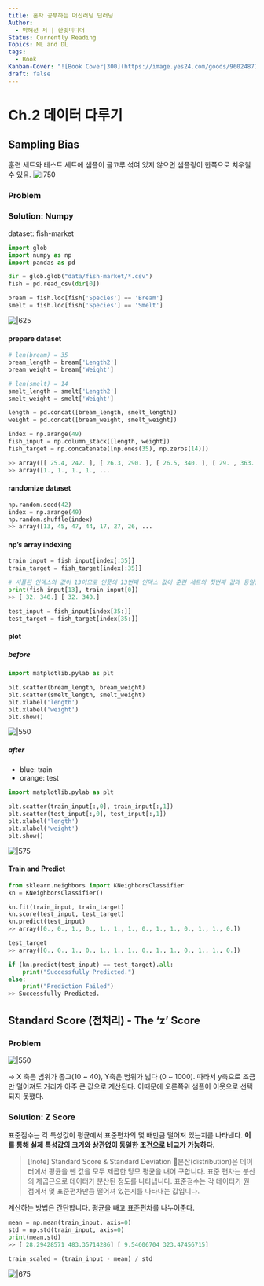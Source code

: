 ```yaml
---
title: 혼자 공부하는 머신러닝 딥러닝
Author:
  - 박해선 저 | 한빛미디어
Status: Currently Reading
Topics: ML and DL
tags:
  - Book
Kanban-Cover: "![Book Cover|300](https://image.yes24.com/goods/96024871/XL)"
draft: false
---
```

# Ch.2 데이터 다루기
## Sampling Bias
훈련 세트와 테스트 세트에 샘플이 골고루 섞여 있지 않으면 샘플링이 한쪽으로 치우칠 수 있음.
![|750](https://i.imgur.com/PJiMOIe.png)

### Problem

### Solution: Numpy
dataset: fish-market 

```python
import glob
import numpy as np
import pandas as pd

dir = glob.glob("data/fish-market/*.csv")
fish = pd.read_csv(dir[0])

bream = fish.loc[fish['Species'] == 'Bream']
smelt = fish.loc[fish['Species'] == 'Smelt']
```

![|625](https://i.imgur.com/hzzZlh0.png)

#### prepare dataset
```python
# len(bream) = 35
bream_length = bream['Length2']
bream_weight = bream['Weight']

# len(smelt) = 14
smelt_length = smelt['Length2']
smelt_weight = smelt['Weight']

length = pd.concat([bream_length, smelt_length])
weight = pd.concat([bream_weight, smelt_weight])

index = np.arange(49)
fish_input = np.column_stack([length, weight])
fish_target = np.concatenate([np.ones(35), np.zeros(14)])

>> array([[ 25.4, 242. ], [ 26.3, 290. ], [ 26.5, 340. ], [ 29. , 363. ], [ 29. , 430. ], [ 29.7, 450. ], [ 29.7, 500. ], ...
>> array([1., 1., 1., 1., ...
```

#### randomize dataset
```python
np.random.seed(42)
index = np.arange(49)
np.random.shuffle(index)
>> array([13, 45, 47, 44, 17, 27, 26, ...
```

#### np’s array indexing
```python
train_input = fish_input[index[:35]]
train_target = fish_target[index[:35]]

# 셔플된 인덱스의 값이 13이므로 인풋의 13번째 인덱스 값이 훈련 세트의 첫번째 값과 동일할것이다.
print(fish_input[13], train_input[0])
>> [ 32. 340.] [ 32. 340.]

test_input = fish_input[index[35:]]
test_target = fish_target[index[35:]]
```

#### plot
##### before
```python
import matplotlib.pylab as plt

plt.scatter(bream_length, bream_weight)
plt.scatter(smelt_length, smelt_weight)
plt.xlabel('length')
plt.xlabel('weight')
plt.show()
```
![|550](https://i.imgur.com/80zK3ie.png)

##### after
- blue: train
- orange: test
```python
import matplotlib.pylab as plt

plt.scatter(train_input[:,0], train_input[:,1])
plt.scatter(test_input[:,0], test_input[:,1])
plt.xlabel('length')
plt.xlabel('weight')
plt.show()
```

![|575](https://i.imgur.com/IOCfZbn.png)

#### Train and Predict
```python
from sklearn.neighbors import KNeighborsClassifier
kn = KNeighborsClassifier()

kn.fit(train_input, train_target)
kn.score(test_input, test_target)
kn.predict(test_input)
>> array([0., 0., 1., 0., 1., 1., 1., 0., 1., 1., 0., 1., 1., 0.])
```

```python
test_target
>> array([0., 0., 1., 0., 1., 1., 1., 0., 1., 1., 0., 1., 1., 0.])
```

```python
if (kn.predict(test_input) == test_target).all:
    print("Successfully Predicted.")
else:
    print("Prediction Failed")
>> Successfully Predicted.
```


## Standard Score (전처리) - The ‘z’ Score
### Problem
![|550](https://i.imgur.com/wypO5qJ.png)

→ X 축은 범위가 좁고(10 ~ 40), Y축은 범위가 넓다 (0 ~ 1000). 따라서 y축으로 조금만 멀어져도 거리가 아주 큰 값으로 계산된다. 이때문에 오른쪽위 샘플이 이웃으로 선택되지 못했다.

### Solution: Z Score
표준점수는 각 특성값이 평균에서 표준편차의 몇 배만큼 떨어져 있는지를 나타낸다. 
**이를 통해 실제 특성값의 크기와 상관없이 동일한 조건으로 비교가 가능하다.**

> [!note] Standard Score & Standard Deviation
> 분산(distribution)은 데이터에서 평균을 뺀 값을 모두 제곱한 당므 평균을 내어 구합니다. 표준 편차는 분산의 제곱근으로 데이터가 분산된 정도를 나타냅니다. 표준점수는 각 데이터가 원점에서 몇 표준편차만큼 떨어져 있는지를 나타내는 값입니다.

계산하는 방법은 간단합니다. 평균을 빼고 표준편차를 나누어준다.

```python
mean = np.mean(train_input, axis=0)
std = np.std(train_input, axis=0)
print(mean,std)
>> [ 28.29428571 483.35714286] [ 9.54606704 323.47456715]
```

```python
train_scaled = (train_input - mean) / std
```

![|675](https://i.imgur.com/KMZAxOJ.png)

